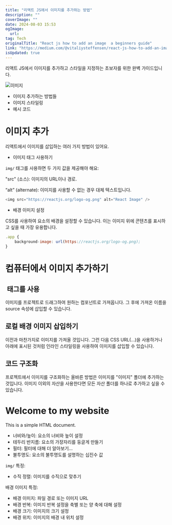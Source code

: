 ```yaml
---
title: "리액트 JS에서 이미지를 추가하는 방법"
description: ""
coverImage: ""
date: 2024-08-03 15:53
ogImage: 
  url: 
tag: Tech
originalTitle: "React js how to add an image  a beginners guide"
link: "https://medium.com/@vitaliysteffensen/react-js-how-to-add-an-image-a-beginners-guide-66334f1d18be"
isUpdated: true
---
```






리액트 JS에서 이미지를 추가하고 스타일을 지정하는 초보자를 위한 완벽 가이드입니다.

![이미지](/assets/img/Reactjshowtoaddanimageabeginnersguide_0.png)

- 이미지 추가하는 방법들
- 이미지 스타일링
- 예시 코드

# 이미지 추가

<div class="content-ad"></div>

리액트에서 이미지를 삽입하는 여러 가지 방법이 있어요.

- 이미지 태그 사용하기

`img/` 태그를 사용하면 두 가지 값을 제공해야 해요:

"src" (소스): 이미지의 URL이나 경로.

<div class="content-ad"></div>

“alt” (alternate): 이미지를 사용할 수 없는 경우 대체 텍스트입니다.

```js
<img src="https://reactjs.org/logo-og.png" alt="React Image" />
```

- 배경 이미지 설정

CSS를 사용하여 요소의 배경을 설정할 수 있습니다. 이는 이미지 위에 콘텐츠를 표시하고 싶을 때 가장 유용합니다.

<div class="content-ad"></div>

```js
.app {
    background-image: url(https://reactjs.org/logo-og.png);
}
```

# 컴퓨터에서 이미지 추가하기

## <img/> 태그를 사용

이미지를 프로젝트로 드래그하여 원하는 컴포넌트로 가져옵니다. 그 후에 가져온 이름을 source 속성에 삽입할 수 있습니다.

<div class="content-ad"></div>

## 로컬 배경 이미지 삽입하기

이전과 마찬가지로 이미지를 가져올 것입니다. 그런 다음 CSS URL(…)을 사용하거나 아래에 표시된 것처럼 인라인 스타일링을 사용하여 이미지를 삽입할 수 있습니다.

## 코드 구조화

프로젝트에서 이미지를 구조화하는 올바른 방법은 이미지를 "이미지" 폴더에 추가하는 것입니다. 이미지 이외의 자산을 사용한다면 모든 자산 폴더를 하나로 추가하고 싶을 수 있습니다.

<div class="content-ad"></div>

<!DOCTYPE html>
<html>
<head>
  <title>Hello World</title>
</head>
<body>

<div>
  <h1>Welcome to my website</h1>
  <p>This is a simple HTML document.</p>
</div>

</body>
</html>

<div class="content-ad"></div>

- 너비와/높이: 요소의 너비와 높이 설정
- 테두리 반지름: 요소의 가장자리를 둥글게 만들기
- 필터: 필터에 대해 더 알아보기...
- 불투명도: 요소의 불투명도를 설명하는 십진수 값

`img/` 특정:

- 수직 정렬: 이미지를 수직으로 맞추기

배경 이미지 특정:

<div class="content-ad"></div>

- 배경 이미지: 파일 경로 또는 이미지 URL
- 배경 반복: 이미지 반복 설정을 축별 또는 양 축에 대해 설정
- 배경 크기: 이미지의 크기 설정
- 배경 위치: 이미지의 배경 내 위치 설정
